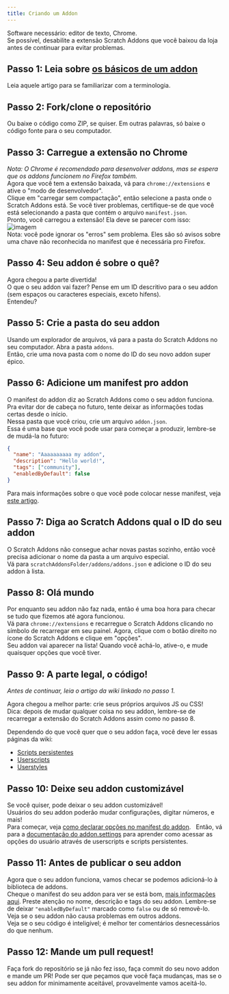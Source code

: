 ```yaml
---
title: Criando um Addon
---
```

Software necessário: editor de texto, Chrome.  
Se possível, desabilite a extensão Scratch Addons que você baixou da loja antes de continuar para evitar problemas.

## Passo 1: Leia sobre [os básicos de um addon](addon-basics)
Leia aquele artigo para se familiarizar com a terminologia.

## Passo 2: Fork/clone o repositório
Ou baixe o código como ZIP, se quiser. Em outras palavras, só baixe o código fonte para o seu computador.

## Passo 3: Carregue a extensão no Chrome
*Nota: O Chrome é recomendado para desenvolver addons, mas se espera que os addons funcionem no Firefox também.*  
Agora que você tem a extensão baixada, vá para `chrome://extensions` e ative o "modo de desenvolvedor".  
Clique em "carregar sem compactação", então selecione a pasta onde o Scratch Addons está. Se você tiver problemas, certifique-se de que você está selecionando a pasta que contém o arquivo `manifest.json`.  
Pronto, você carregou a extensão! Ela deve se parecer com isso:  
![imagem](https://user-images.githubusercontent.com/17484114/91502527-accfd580-e89e-11ea-9e16-7daa2b808379.png)  
Nota: você pode ignorar os "erros" sem problema. Eles são só avisos sobre uma chave não reconhecida no manifest que é necessária pro Firefox.

## Passo 4: Seu addon é sobre o quê?
Agora chegou a parte divertida!  
O que o seu addon vai fazer? Pense em um ID descritivo para o seu addon (sem espaços ou caracteres especiais, exceto hifens).  
Entendeu?

## Passo 5: Crie a pasta do seu addon
Usando um explorador de arquivos, vá para a pasta do Scratch Addons no seu computador. Abra a pasta `addons`.  
Então, crie uma nova pasta com o nome do ID do seu novo addon super épico.

## Passo 6: Adicione um manifest pro addon
O manifest do addon diz ao Scratch Addons como o seu addon funciona. Pra evitar dor de cabeça no futuro, tente deixar as informações todas certas desde o início.  
Nessa pasta que você criou, crie um arquivo `addon.json`.  
Essa é uma base que você pode usar para começar a produzir, lembre-se de mudá-la no futuro:
```json
{
  "name": "Aaaaaaaaaa my addon",
  "description": "Hello world!",
  "tags": ["community"],
  "enabledByDefault": false
}
```
Para mais informações sobre o que você pode colocar nesse manifest, veja [este artigo](/docs/developing/the-addon-manifest-(addon.json)).


## Passo 7: Diga ao Scratch Addons qual o ID do seu addon
O Scratch Addons não consegue achar novas pastas sozinho, então você precisa adicionar o nome da pasta a um arquivo especial.  
Vá para `scratchAddonsFolder/addons/addons.json` e adicione o ID do seu addon à lista.

## Passo 8: Olá mundo
Por enquanto seu addon não faz nada, então é uma boa hora para checar se tudo que fizemos até agora funcionou.  
Vá para `chrome://extensions` e recarregue o Scratch Addons clicando no símbolo de recarregar em seu painel.
Agora, clique com o botão direito no ícone do Scratch Addons e clique em "opções".  
Seu addon vai aparecer na lista! Quando você achá-lo, ative-o, e mude quaisquer opções que você tiver.

## Passo 9: A parte legal, o código!
*Antes de continuar, leia o artigo da wiki linkado no passo 1.*

Agora chegou a melhor parte: crie seus próprios arquivos JS ou CSS!  
Dica: depois de mudar qualquer coisa no seu addon, lembre-se de recarregar a extensão do Scratch Addons assim como no passo 8.

Dependendo do que você quer que o seu addon faça, você deve ler essas páginas da wiki:
- [Scripts persistentes](/docs/develop/addon-types/persistent-scripts)
- [Userscripts](/docs/develop/addon-types/userscripts)
- [Userstyles](/docs/develop/addon-types/userstyles)

## Passo 10: Deixe seu addon customizável
Se você quiser, pode deixar o seu addon customizável!  
Usuários do seu addon poderão mudar configurações, digitar números, e mais!  
Para começar, veja [como declarar opções no manifest do addon](/docs/reference/addon-manifest/#settings-object).  
Então, vá para a [documentação do addon.settings](/docs/reference/addon-api/addon.settings) para aprender como acessar as opções do usuário através de userscripts e scripts persistentes.

## Passo 11: Antes de publicar o seu addon
Agora que o seu addon funciona, vamos checar se podemos adicioná-lo à biblioteca de addons.  
Cheque o manifest do seu addon para ver se está bom, [mais informações aqui](/docs/reference/addon-manifest). Preste atenção no nome, descrição e tags do seu addon. Lembre-se de deixar `"enabledByDefault"` marcado como `false` ou de só removê-lo.  
Veja se o seu addon não causa problemas em outros addons.  
Veja se o seu código é inteligível; é melhor ter comentários desnecessários do que nenhum.

## Passo 12: Mande um pull request!
Faça fork do repositório se já não fez isso, faça commit do seu novo addon e mande um PR!
Pode ser que peçamos que você faça mudanças, mas se o seu addon for minimamente aceitável, provavelmente vamos aceitá-lo.
